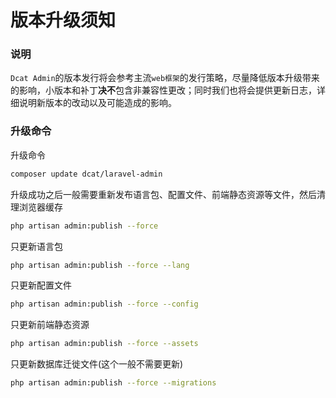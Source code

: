 # 版本升级须知


### 说明

`Dcat Admin`的版本发行将会参考主流`web框架`的发行策略，尽量降低版本升级带来的影响，小版本和补丁**决不**包含非兼容性更改；同时我们也将会提供更新日志，详细说明新版本的改动以及可能造成的影响。





### 升级命令
升级命令
```bash
composer update dcat/laravel-admin
```

升级成功之后一般需要重新发布语言包、配置文件、前端静态资源等文件，然后清理浏览器缓存
```bash
php artisan admin:publish --force
```

只更新语言包
```bash
php artisan admin:publish --force --lang
```

只更新配置文件
```bash
php artisan admin:publish --force --config
```


只更新前端静态资源
```bash
php artisan admin:publish --force --assets
```

只更新数据库迁徙文件(这个一般不需要更新)
```bash
php artisan admin:publish --force --migrations
```